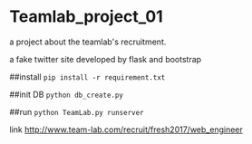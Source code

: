 # Teamlab_project_01

a project about the teamlab's recruitment. 

a fake twitter site developed by flask and bootstrap

##install
```pip install -r requirement.txt```

##init DB
```python db_create.py```

##run 
```python TeamLab.py runserver```


link http://www.team-lab.com/recruit/fresh2017/web_engineer



